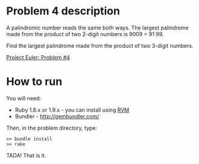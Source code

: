 # Problem 4 description

A palindromic number reads the same both ways. The largest palindrome made from the product of two 2-digit numbers is 9009 = 91  99.

Find the largest palindrome made from the product of two 3-digit numbers.

[Project Euler: Problem #4](http://projecteuler.net/index.php?section=problems&id=4)

# How to run

You will need:

 * Ruby 1.8.x or 1.9.x - you can install using [RVM](http://rvm.beginrescueend.com/)
 * Bundler - <http://gembundler.com/>

Then, in the problem directory, type:

    >> bundle install
    >> rake

TADA! That is it.

